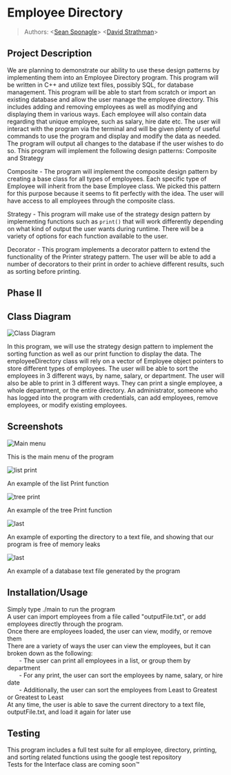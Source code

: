 
# Employee Directory
 > Authors: \<[Sean Sponagle](https://github.com/sspon001)\> \<[David Strathman](https://github.com/davids598)\>
 
## Project Description
We are planning to demonstrate our ability to use these design patterns by implementing them into an Employee Directory program.  This program will be written in C++ and utilize text files, possibly SQL, for database management.  This program will be able to start from scratch or import an existing database and allow the user manage the employee directory.  This includes adding and removing employees as well as modifying and displaying them in various ways.  Each employee will also contain data regarding that unique employee, such as salary, hire date etc.  The user will interact with the program via the terminal and will be given plenty of useful commands to use the program and display and modify the data as needed.  The program will output all changes to the database if the user wishes to do so.  This program will implement the following design patterns: Composite and Strategy

Composite - The program will implement the composite design pattern by creating a base class for all types of employees.  Each specific type of Employee will inherit from the base Employee class.  We picked this pattern for this purpose because it seems to fit perfectly with the idea.  The user will have access to all employees through the composite class. 

Strategy - This program will make use of the strategy design pattern by implementing functions such as `print()` that will work differently depending on what kind of output the user wants during runtime.  There will be a variety of options for each function available to the user. 

Decorator - This program implements a decorator pattern to extend the functionality of the Printer strategy pattern.  The user will be able to add a number of decorators to their print in order to achieve different results, such as sorting before printing.

## Phase II

## Class Diagram
![Class Diagram](https://github.com/cs100/final-project-sspon001/blob/master/images/final_diagram.png)

 In this program, we will use the strategy design pattern to implement the sorting function as well as our print function to display the data.  The employeeDirectory class will rely on a vector of Employee object pointers to store different types of employees.  The user will be able to sort the employees in 3 different ways, by name, salary, or department.  The user will also be able to print in 3 different ways.  They can print a single employee, a whole department, or the entire directory.  An administrator, someone who has logged into the program with credentials, can add employees, remove employees, or modify existing employees.

 ## Screenshots
 ![Main menu](https://github.com/cs100/final-project-sspon001/blob/master/images/mainmenu.PNG)
 
   This is the main menu of the program
 
 ![list print](https://github.com/cs100/final-project-sspon001/blob/master/images/listPrint.PNG)
 
   An example of the list Print function
 
 ![tree print](https://github.com/cs100/final-project-sspon001/blob/master/images/treePrint.PNG)
 
   An example of the tree Print function
 
 ![last](https://github.com/cs100/final-project-sspon001/blob/master/images/exportAndValgrind.PNG)

  An example of exporting the directory to a text file, and showing that our program is free of memory leaks
 
 ![last](https://github.com/cs100/final-project-sspon001/blob/master/images/database.PNG)
 
 An example of a database text file generated by the program
 
 ## Installation/Usage
   Simply type ./main to run the program\
   A user can import employees from a file called "outputFile.txt", or add employees directly through the program.\
   Once there are employees loaded, the user can view, modify, or remove them\
   There are a variety of ways the user can view the employees, but it can broken down as the following:\
&nbsp;&nbsp;&nbsp;&nbsp;&nbsp;&nbsp; - The user can print all employees in a list, or group them by department\
&nbsp;&nbsp;&nbsp;&nbsp;&nbsp;&nbsp; - For any print, the user can sort the employees by name, salary, or hire date\
&nbsp;&nbsp;&nbsp;&nbsp;&nbsp;&nbsp; - Additionally, the user can sort the employees from Least to Greatest or Greatest to Least\
   At any time, the user is able to save the current directory to a text file, outputFile.txt, and load it again for later use
 
 ## Testing
 This program includes a full test suite for all employee, directory, printing, and sorting related functions using the google test repository\
 Tests for the Interface class are coming soon™
 
